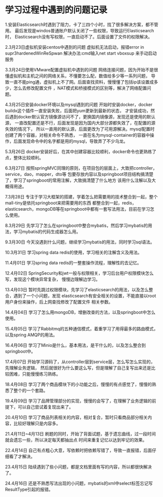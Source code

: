 # 学习过程中遇到的问题记录
1.安装Elasticsearch时遇到了阻力，卡了三四个小时，找了很多解决方案，都不管用。
最后发现是windos普通账户默认关闭了一些权限，导致运行Elasticsearch时，
Elasticsearch没有写权限，一直启动不了。后面设置了文件的权限解决。

2.3月23日虚拟机安装centos中遇到的问题
虚拟机无法启动，报错error in supr3hardenedWinReSpwan
解决办法:cmd输入net start vboxsup 来手动启动服务

3.3月24日使用VMware配置虚拟机中遇到的问题
网络连接问题，因为开始不是很懂虚拟机和主机之间的网络关系，不懂要怎么配，数值给多少等一系列问题，
导致一直不能ping通，虚拟机上不了网。后面查找资料，慢慢懂了包括ip该设置成多少，怎么去修改配置文件
，NAT模式和桥接模式的区别等，解决了网络配置问题。

4.3月25日安装docker环境以及mysql遇到的问题
开始时安装docker，docker buildx这个插件一直安装失败，后面把yum更新到最新的状态，
才安装成功，然后遇到docker默认官方镜像源访问不了，更换国内镜像源，发现还是使用的默认源，
一直改配置还是不行，后面发现是因为国内大部分源都失效了，在配置的源失效的情况下，
所以一直用的默认源，后面更改为了可用源解决。mysql配置时创建了两个容器，对相关命令不熟悉，
一直在名为mysql-container的容器中操作，后面发现命令中的名字都是用的mysql，导致弄了不少乌龙。

5.3月26日
docker安装好后，在其中创建容器比较顺利，docker命令也更熟练了点，整体比较顺利。

6.3月27日
按照springMVC同理的原则，在项目包的层面上，大致把controller，service，dao，mapper，dto等
包要存放内容以及springboot项目结构搞清楚了，学习了springboot的常用注解，大致搞清楚了什么地方
该用什么注解以及大概得用途。

7.3月28日
专注于学习大框架的搭建，学着怎么把需要用的技术整合到一起，整个mall-tiny是依托springboot来把需要用的东西
都整合到一起，redis，elasticsearch，mongoDB等在springboot中都有一套写法用法，目前在学习怎么使用。

8.3月29日
先学习了怎么在springboot中整合mybatis，然后学习mybatis的用法，学习mybatis的代码生成器怎么用。

9.3月30日
今天没遇到什么问题，继续学习mybatis的用法，同时学习sql语法。

10.3月31日
学习spring data redis的使用，学习相关的注解含义及用法。

11.4月01日
学习spring data redis的一整套操作流程，理解性的去记忆。

12.4月02日
SpringSecurity和jwt一般与权限相关，学习后台用户权限模块怎么写，发现这个模块异常复杂，
慢慢边理解边学习。

13.4月03日
暂时先跳过权限模块，先学习了elasticsearch的用法，以及怎么整合，遇到了一个小问题，发现
elasticsearch有安全相关的设置，不能直接以root用户身份来操作，后上网查找修改了配置文件
相关参数。

14.4月04日
学习了怎么用mongoDB，增删改查的方法，以及springboot中怎么使用。 

15.4月05日
学习了Rabbitmq的五种通信模式，着重学习了用得最多的路由模式，以及spring AMQP的用法。

16.4月06日
学习了Minio是什么，基本用法，是干什么的，以及怎么整合到springboot中。

17.4月07日
开始学习源码了，从controller层到service层，怎么写怎么实现的，先理解业务逻辑，
然后就很好为什么要这么写，但是理解了自己复写出来还是比较困难，只能慢慢练习熟练。

18.4月08日
学习了两个商品模块下的小功能之后，慢慢的有点感觉了，慢慢的熟悉了整个的一个套路。

19.4月09日
学习了品牌管理部分的实现，慢慢的会写了，在理解了业务逻辑的前提下，可以自己尝试着复现出来了。

20.4月10日
学习了商品列表相关的内容，相对复合，暂时只看商品部分相关内容，比较好理解只是内容多。

21.4月11日~4月13日
刷题的同时，开始了背面试题，基于遗忘曲线，过一段时间就会遗忘一些，所以决定每天都抽出点
时间来重复记忆以达到牢记的效果。

22.4月14日
自己有点粗心大意，写依赖时把依赖写错了，导致一直报错，后面仔细看了才解决。

23.4月15日
陆续遇到了些小问题，都是文档里面有写的内容，所以都很快解决了。

24.4月16日
还是不熟悉写法出现的小问题，mybatis的xml中select标签忘记写ResultType引起的报错。
